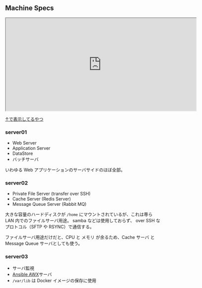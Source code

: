 ## Machine Specs

<iframe src="https://docs.google.com/spreadsheets/d/e/2PACX-1vRnefTJOtVEPPZkrQJQbcOrLB0oe2OYGEoUAprL7yPwcMjQO7EPKJ3Du6fUf4hxNmIL4HbXWo1RmZQl/pubhtml?gid=0&amp;single=true&amp;widget=true&amp;headers=false"
  style="width: 90%;
    min-width: 615px;
    min-height: 300px;"></iframe>

[↑で表示してるやつ](https://docs.google.com/spreadsheets/d/10VSlOHDc8Bz3YrpPDXfOrrZqGIJgkCT3TgroJ200WUY/edit?usp=sharing)

### server01

- Web Server
- Application Server
- DataStore
- バッチサーバ

いわゆる Web アプリケーションのサーバサイドのほぼ全部。

### server02

- Private File Server (transfer over SSH)
- Cache Server (Redis Server)
- Message Queue Server (Rabbit MQ)

大きな容量のハードディスクが `/home` にマウントされているが、これは専ら LAN 内でのファイルサーバ用途。
samba などは使用しておらず、 over SSH なプロトコル（SFTP や RSYNC）で通信する。

ファイルサーバ用途だけだと、CPU と メモリ が余るため、Cache サーバ と Message Queue サーバとしても使う。

### server03

- サーバ監視
- [Ansible AWX](https://github.com/ansible/awx)サーバ
- `/var/lib` は Docker イメージの保存に使用
